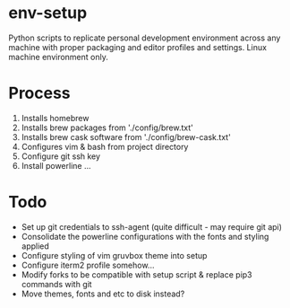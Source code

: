 # env-setup

Python scripts to replicate personal development environment across any machine with proper packaging and editor profiles and settings. Linux machine environment only.

# Process
1. Installs homebrew
2. Installs brew packages from './config/brew.txt'
3. Installs brew cask software from './config/brew-cask.txt'
4. Configures vim & bash from project directory
5. Configure git ssh key
6. Install powerline
...

# Todo
- Set up git credentials to ssh-agent (quite difficult - may require git api)
- Consolidate the powerline configurations with the fonts and styling applied
- Configure styling of vim gruvbox theme into setup
- Configure iterm2 profile somehow...
- Modify forks to be compatible with setup script & replace pip3 commands with git 
- Move themes, fonts and etc to disk instead?
